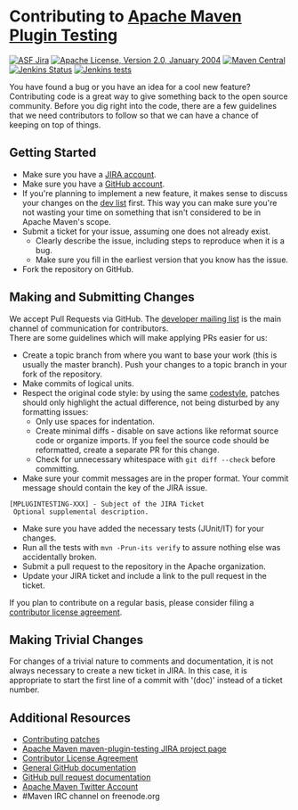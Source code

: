 <!---
 Licensed to the Apache Software Foundation (ASF) under one or more
 contributor license agreements.  See the NOTICE file distributed with
 this work for additional information regarding copyright ownership.
 The ASF licenses this file to You under the Apache License, Version 2.0
 (the "License"); you may not use this file except in compliance with
 the License.  You may obtain a copy of the License at

      http://www.apache.org/licenses/LICENSE-2.0

 Unless required by applicable law or agreed to in writing, software
 distributed under the License is distributed on an "AS IS" BASIS,
 WITHOUT WARRANTIES OR CONDITIONS OF ANY KIND, either express or implied.
 See the License for the specific language governing permissions and
 limitations under the License.
-->
Contributing to [Apache Maven Plugin Testing](https://maven.apache.org/plugin-testing/)
======================

[![ASF Jira](https://img.shields.io/endpoint?url=https%3A%2F%2Fmaven.apache.org%2Fbadges%2Fasf_jira-MPLUGINTESTING.json)][jira]
[![Apache License, Version 2.0, January 2004](https://img.shields.io/github/license/apache/maven.svg?label=License)][license]
[![Maven Central](https://img.shields.io/maven-central/v/org.apache.maven.plugin-testing/maven-plugin-testing.svg?label=Maven%20Central)](https://search.maven.org/artifact/org.apache.maven.plugin-testing/maven-plugin-testing)
[![Jenkins Status](https://img.shields.io/jenkins/s/https/ci-maven.apache.org/job/Maven/job/maven-box/job/maven-plugin-testing/job/master.svg)][build]
[![Jenkins tests](https://img.shields.io/jenkins/t/https/ci-maven.apache.org/job/Maven/job/maven-box/job/maven-plugin-testing/job/master.svg)][test-results]

You have found a bug or you have an idea for a cool new feature? Contributing
code is a great way to give something back to the open source community. Before
you dig right into the code, there are a few guidelines that we need
contributors to follow so that we can have a chance of keeping on top of
things.

Getting Started
---------------

+ Make sure you have a [JIRA account](https://issues.apache.org/jira/).
+ Make sure you have a [GitHub account](https://github.com/signup/free).
+ If you're planning to implement a new feature, it makes sense to discuss your changes
  on the [dev list][ml-list] first.
  This way you can make sure you're not wasting your time on something that isn't
  considered to be in Apache Maven's scope.
+ Submit a ticket for your issue, assuming one does not already exist.
    + Clearly describe the issue, including steps to reproduce when it is a bug.
    + Make sure you fill in the earliest version that you know has the issue.
+ Fork the repository on GitHub.

Making and Submitting Changes
--------------

We accept Pull Requests via GitHub. The [developer mailing list][ml-list] is the
main channel of communication for contributors.  
There are some guidelines which will make applying PRs easier for us:

+ Create a topic branch from where you want to base your work (this is usually the master branch).
  Push your changes to a topic branch in your fork of the repository.
+ Make commits of logical units.
+ Respect the original code style: by using the same [codestyle][code-style],
  patches should only highlight the actual difference, not being disturbed by any formatting issues:
    + Only use spaces for indentation.
    + Create minimal diffs - disable on save actions like reformat source code or organize imports.
      If you feel the source code should be reformatted, create a separate PR for this change.
    + Check for unnecessary whitespace with `git diff --check` before committing.
+ Make sure your commit messages are in the proper format. Your commit message should contain the key of the JIRA issue.

```
[MPLUGINTESTING-XXX] - Subject of the JIRA Ticket
 Optional supplemental description.
```

+ Make sure you have added the necessary tests (JUnit/IT) for your changes.
+ Run all the tests with `mvn -Prun-its verify` to assure nothing else was accidentally broken.
+ Submit a pull request to the repository in the Apache organization.
+ Update your JIRA ticket and include a link to the pull request in the ticket.

If you plan to contribute on a regular basis, please consider filing a [contributor license agreement][cla].

Making Trivial Changes
----------------------

For changes of a trivial nature to comments and documentation, it is not always
necessary to create a new ticket in JIRA. In this case, it is appropriate to
start the first line of a commit with '(doc)' instead of a ticket number.

Additional Resources
--------------------

+ [Contributing patches](https://maven.apache.org/guides/development/guide-maven-development.html#Creating_and_submitting_a_patch)
+ [Apache Maven maven-plugin-testing JIRA project page][jira]
+ [Contributor License Agreement][cla]
+ [General GitHub documentation](https://help.github.com/)
+ [GitHub pull request documentation](https://help.github.com/send-pull-requests/)
+ [Apache Maven Twitter Account](https://twitter.com/ASFMavenProject)
+ #Maven IRC channel on freenode.org

[jira]: https://issues.apache.org/jira/projects/MPLUGINTESTING/

[license]: https://www.apache.org/licenses/LICENSE-2.0

[ml-list]: https://maven.apache.org/mailing-lists.html

[code-style]: https://maven.apache.org/developers/conventions/code.html

[cla]: https://www.apache.org/licenses/#clas

[maven-wiki]: https://cwiki.apache.org/confluence/display/MAVEN/Index

[test-results]: https://ci-maven.apache.org/job/Maven/job/maven-box/job/maven-plugin-testing/job/master/lastCompletedBuild/testReport/

[build]: https://ci-maven.apache.org/job/Maven/job/maven-box/job/maven-plugin-testing/job/master/
